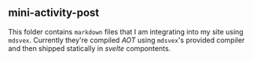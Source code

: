 ## mini-activity-post

This folder contains `markdown` files that I am integrating into my site using `mdsvex`. Currently they're compiled *AOT* using `mdsvex`'s provided compiler and then shipped statically in *svelte* compontents.